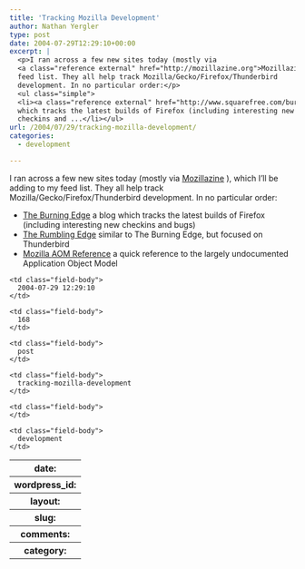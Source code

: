 ```yaml
---
title: 'Tracking Mozilla Development'
author: Nathan Yergler
type: post
date: 2004-07-29T12:29:10+00:00
excerpt: |
  <p>I ran across a few new sites today (mostly via
  <a class="reference external" href="http://mozillazine.org">Mozillazine</a>), which I’ll be adding to my
  feed list. They all help track Mozilla/Gecko/Firefox/Thunderbird
  development. In no particular order:</p>
  <ul class="simple">
  <li><a class="reference external" href="http://www.squarefree.com/burningedge/">The Burning Edge</a> a blog
  which tracks the latest builds of Firefox (including interesting new
  checkins and ...</li></ul>
url: /2004/07/29/tracking-mozilla-development/
categories:
  - development

---
```

I ran across a few new sites today (mostly via [Mozillazine][1] ), which I’ll be adding to my feed list. They all help track Mozilla/Gecko/Firefox/Thunderbird development. In no particular order:

<ul class="simple">
  <li>
    <a class="reference external" href="http://www.squarefree.com/burningedge/">The Burning Edge</a> a blog which tracks the latest builds of Firefox (including interesting new checkins and bugs)
  </li>
  <li>
    <a class="reference external" href="http://weblogs.mozillazine.org/rumblingedge/">The Rumbling Edge</a> similar to The Burning Edge, but focused on Thunderbird
  </li>
  <li>
    <a class="reference external" href="http://aom.nachbaur.com/">Mozilla <span class="caps">AOM</span> Reference</a> a quick reference to the largely undocumented Application Object Model
  </li>
</ul>

<table class="docutils field-list" frame="void" rules="none">
  <col class="field-name" /> <col class="field-body" /> <tr class="field">
    <th class="field-name">
      date:
    </th>

    <td class="field-body">
      2004-07-29 12:29:10
    </td>
  </tr>

  <tr class="field">
    <th class="field-name">
      wordpress_id:
    </th>

    <td class="field-body">
      168
    </td>
  </tr>

  <tr class="field">
    <th class="field-name">
      layout:
    </th>

    <td class="field-body">
      post
    </td>
  </tr>

  <tr class="field">
    <th class="field-name">
      slug:
    </th>

    <td class="field-body">
      tracking-mozilla-development
    </td>
  </tr>

  <tr class="field">
    <th class="field-name">
      comments:
    </th>

    <td class="field-body">
    </td>
  </tr>

  <tr class="field">
    <th class="field-name">
      category:
    </th>

    <td class="field-body">
      development
    </td>
  </tr>
</table>

 [1]: http://mozillazine.org